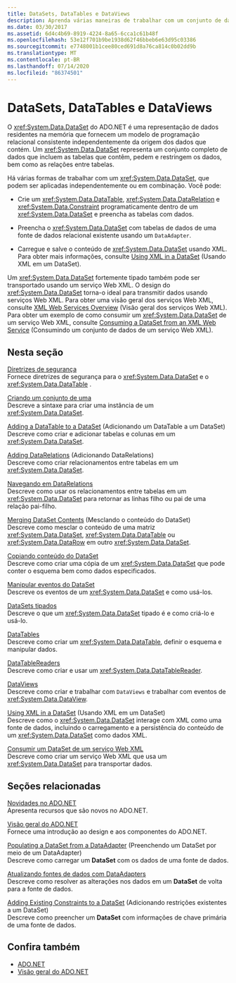 ```yaml
---
title: DataSets, DataTables e DataViews
description: Aprenda várias maneiras de trabalhar com um conjunto de dados ADO.NET, uma representação residente na memória que fornece um modelo de programação relacional consistente.
ms.date: 03/30/2017
ms.assetid: 6d4c4b69-8919-4224-8a65-6cca1c61b48f
ms.openlocfilehash: 53e12f701b9be1938d62f46bbeb6e63d95c03386
ms.sourcegitcommit: e7748001b1cee80ced691d8a76ca814c0b02dd9b
ms.translationtype: MT
ms.contentlocale: pt-BR
ms.lasthandoff: 07/14/2020
ms.locfileid: "86374501"
---
```

# <a name="datasets-datatables-and-dataviews"></a>DataSets, DataTables e DataViews

O <xref:System.Data.DataSet> do ADO.NET é uma representação de dados residentes na memória que fornecem um modelo de programação relacional consistente independentemente da origem dos dados que contém. Um <xref:System.Data.DataSet> representa um conjunto completo de dados que incluem as tabelas que contêm, pedem e restringem os dados, bem como as relações entre tabelas.  
  
Há várias formas de trabalhar com um <xref:System.Data.DataSet>, que podem ser aplicadas independentemente ou em combinação. Você pode:  
  
- Crie um <xref:System.Data.DataTable>, <xref:System.Data.DataRelation> e <xref:System.Data.Constraint> programaticamente dentro de um <xref:System.Data.DataSet> e preencha as tabelas com dados.  
  
- Preencha o <xref:System.Data.DataSet> com tabelas de dados de uma fonte de dados relacional existente usando um `DataAdapter`.  
  
- Carregue e salve o conteúdo de <xref:System.Data.DataSet> usando XML. Para obter mais informações, consulte [Using XML in a DataSet](using-xml-in-a-dataset.md) (Usando XML em um DataSet).  
  
Um <xref:System.Data.DataSet> fortemente tipado também pode ser transportado usando um serviço Web XML. O design do <xref:System.Data.DataSet> torna-o ideal para transmitir dados usando serviços Web XML. Para obter uma visão geral dos serviços Web XML, consulte [XML Web Services Overview](https://docs.microsoft.com/previous-versions/dotnet/netframework-4.0/w9fdtx28(v=vs.100)) (Visão geral dos serviços Web XML). Para obter um exemplo de como consumir um <xref:System.Data.DataSet> de um serviço Web XML, consulte [Consuming a DataSet from an XML Web Service](consuming-a-dataset-from-an-xml-web-service.md) (Consumindo um conjunto de dados de um serviço Web XML).  
  
## <a name="in-this-section"></a>Nesta seção

 [Diretrizes de segurança](security-guidance.md)  
 Fornece diretrizes de segurança para o <xref:System.Data.DataSet> e o <xref:System.Data.DataTable> .

 [Criando um conjunto de uma](creating-a-dataset.md)  
 Descreve a sintaxe para criar uma instância de um <xref:System.Data.DataSet>.  
  
 [Adding a DataTable to a DataSet](adding-a-datatable-to-a-dataset.md) (Adicionando um DataTable a um DataSet)  
 Descreve como criar e adicionar tabelas e colunas em um <xref:System.Data.DataSet>.  
  
 [Adding DataRelations](adding-datarelations.md) (Adicionando DataRelations)  
 Descreve como criar relacionamentos entre tabelas em um <xref:System.Data.DataSet>.  
  
 [Navegando em DataRelations](navigating-datarelations.md)  
 Descreve como usar os relacionamentos entre tabelas em um <xref:System.Data.DataSet> para retornar as linhas filho ou pai de uma relação pai-filho.  
  
 [Merging DataSet Contents](merging-dataset-contents.md) (Mesclando o conteúdo do DataSet)  
 Descreve como mesclar o conteúdo de uma matriz <xref:System.Data.DataSet>, <xref:System.Data.DataTable> ou <xref:System.Data.DataRow> em outro <xref:System.Data.DataSet>.  
  
 [Copiando conteúdo do DataSet](copying-dataset-contents.md)  
 Descreve como criar uma cópia de um <xref:System.Data.DataSet> que pode conter o esquema bem como dados especificados.  
  
 [Manipular eventos do DataSet](handling-dataset-events.md)  
 Descreve os eventos de um <xref:System.Data.DataSet> e como usá-los.  
  
 [DataSets tipados](typed-datasets.md)  
 Descreve o que um <xref:System.Data.DataSet> tipado é e como criá-lo e usá-lo.  
  
 [DataTables](datatables.md)  
 Descreve como criar um <xref:System.Data.DataTable>, definir o esquema e manipular dados.  
  
 [DataTableReaders](datatablereaders.md)  
 Descreve como criar e usar um <xref:System.Data.DataTableReader>.  
  
 [DataViews](dataviews.md)  
 Descreve como criar e trabalhar com `DataViews` e trabalhar com eventos de <xref:System.Data.DataView>.  
  
 [Using XML in a DataSet](using-xml-in-a-dataset.md) (Usando XML em um DataSet)  
 Descreve como o <xref:System.Data.DataSet> interage com XML como uma fonte de dados, incluindo o carregamento e a persistência do conteúdo de um <xref:System.Data.DataSet> como dados XML.  
  
 [Consumir um DataSet de um serviço Web XML](consuming-a-dataset-from-an-xml-web-service.md)  
 Descreve como criar um serviço Web XML que usa um <xref:System.Data.DataSet> para transportar dados.  
  
## <a name="related-sections"></a>Seções relacionadas

 [Novidades no ADO.NET](../whats-new.md)  
 Apresenta recursos que são novos no ADO.NET.  
  
 [Visão geral do ADO.NET](../ado-net-overview.md)  
 Fornece uma introdução ao design e aos componentes do ADO.NET.  
  
 [Populating a DataSet from a DataAdapter](../populating-a-dataset-from-a-dataadapter.md) (Preenchendo um DataSet por meio de um DataAdapter)  
 Descreve como carregar um **DataSet** com os dados de uma fonte de dados.  
  
 [Atualizando fontes de dados com DataAdapters](../updating-data-sources-with-dataadapters.md)  
 Descreve como resolver as alterações nos dados em um **DataSet** de volta para a fonte de dados.  
  
 [Adding Existing Constraints to a DataSet](../adding-existing-constraints-to-a-dataset.md) (Adicionando restrições existentes a um DataSet)  
 Descreve como preencher um **DataSet** com informações de chave primária de uma fonte de dados.  
  
## <a name="see-also"></a>Confira também

- [ADO.NET](../index.md)
- [Visão geral do ADO.NET](../ado-net-overview.md)
